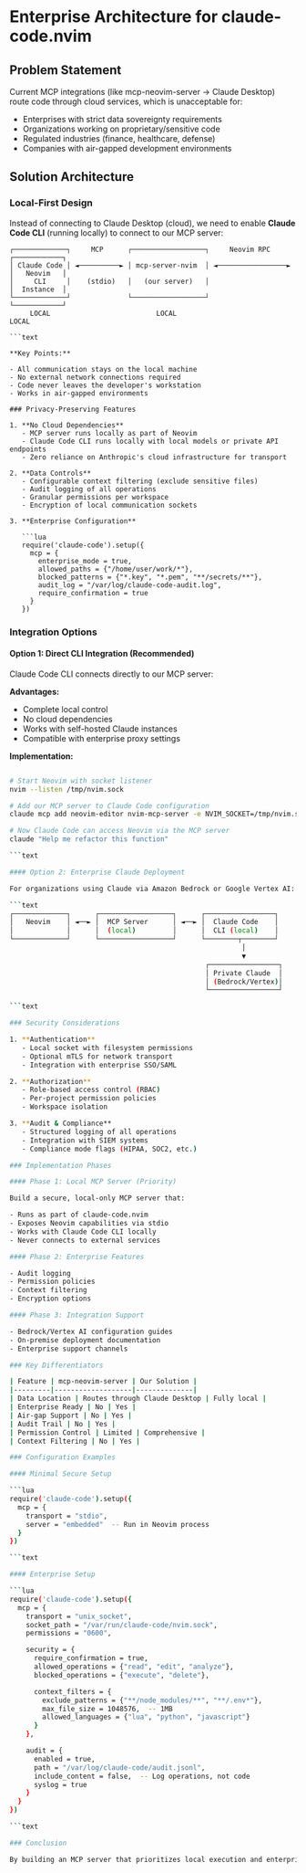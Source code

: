 
# Enterprise Architecture for claude-code.nvim

## Problem Statement

Current MCP integrations (like mcp-neovim-server → Claude Desktop) route code through cloud services, which is unacceptable for:

- Enterprises with strict data sovereignty requirements
- Organizations working on proprietary/sensitive code
- Regulated industries (finance, healthcare, defense)
- Companies with air-gapped development environments

## Solution Architecture

### Local-First Design

Instead of connecting to Claude Desktop (cloud), we need to enable **Claude Code CLI** (running locally) to connect to our MCP server:

```text
┌─────────────┐     MCP      ┌──────────────────┐     Neovim RPC     ┌────────────┐
│ Claude Code │ ◄──────────► │ mcp-server-nvim  │ ◄─────────────────► │   Neovim   │
│     CLI     │    (stdio)   │   (our server)   │                     │  Instance  │
└─────────────┘              └──────────────────┘                     └────────────┘
     LOCAL                          LOCAL                                   LOCAL

```text

**Key Points:**

- All communication stays on the local machine
- No external network connections required
- Code never leaves the developer's workstation
- Works in air-gapped environments

### Privacy-Preserving Features

1. **No Cloud Dependencies**
   - MCP server runs locally as part of Neovim
   - Claude Code CLI runs locally with local models or private API endpoints
   - Zero reliance on Anthropic's cloud infrastructure for transport

2. **Data Controls**
   - Configurable context filtering (exclude sensitive files)
   - Audit logging of all operations
   - Granular permissions per workspace
   - Encryption of local communication sockets

3. **Enterprise Configuration**

   ```lua
   require('claude-code').setup({
     mcp = {
       enterprise_mode = true,
       allowed_paths = {"/home/user/work/*"},
       blocked_patterns = {"*.key", "*.pem", "**/secrets/**"},
       audit_log = "/var/log/claude-code-audit.log",
       require_confirmation = true
     }
   })
   ```

### Integration Options

#### Option 1: Direct CLI Integration (Recommended)

Claude Code CLI connects directly to our MCP server:

**Advantages:**

- Complete local control
- No cloud dependencies
- Works with self-hosted Claude instances
- Compatible with enterprise proxy settings

**Implementation:**

```bash

# Start Neovim with socket listener
nvim --listen /tmp/nvim.sock

# Add our MCP server to Claude Code configuration
claude mcp add neovim-editor nvim-mcp-server -e NVIM_SOCKET=/tmp/nvim.sock

# Now Claude Code can access Neovim via the MCP server
claude "Help me refactor this function"

```text

#### Option 2: Enterprise Claude Deployment

For organizations using Claude via Amazon Bedrock or Google Vertex AI:

```text
┌─────────────┐      ┌──────────────────┐      ┌─────────────────┐
│   Neovim    │ ◄──► │  MCP Server      │ ◄──► │  Claude Code    │
│             │      │  (local)         │      │  CLI (local)    │
└─────────────┘      └──────────────────┘      └────────┬────────┘
                                                         │
                                                         ▼
                                                ┌─────────────────┐
                                                │ Private Claude  │
                                                │ (Bedrock/Vertex)│
                                                └─────────────────┘

```text

### Security Considerations

1. **Authentication**
   - Local socket with filesystem permissions
   - Optional mTLS for network transport
   - Integration with enterprise SSO/SAML

2. **Authorization**
   - Role-based access control (RBAC)
   - Per-project permission policies
   - Workspace isolation

3. **Audit & Compliance**
   - Structured logging of all operations
   - Integration with SIEM systems
   - Compliance mode flags (HIPAA, SOC2, etc.)

### Implementation Phases

#### Phase 1: Local MCP Server (Priority)

Build a secure, local-only MCP server that:

- Runs as part of claude-code.nvim
- Exposes Neovim capabilities via stdio
- Works with Claude Code CLI locally
- Never connects to external services

#### Phase 2: Enterprise Features

- Audit logging
- Permission policies
- Context filtering
- Encryption options

#### Phase 3: Integration Support

- Bedrock/Vertex AI configuration guides
- On-premise deployment documentation
- Enterprise support channels

### Key Differentiators

| Feature | mcp-neovim-server | Our Solution |
|---------|-------------------|--------------|
| Data Location | Routes through Claude Desktop | Fully local |
| Enterprise Ready | No | Yes |
| Air-gap Support | No | Yes |
| Audit Trail | No | Yes |
| Permission Control | Limited | Comprehensive |
| Context Filtering | No | Yes |

### Configuration Examples

#### Minimal Secure Setup

```lua
require('claude-code').setup({
  mcp = {
    transport = "stdio",
    server = "embedded"  -- Run in Neovim process
  }
})

```text

#### Enterprise Setup

```lua
require('claude-code').setup({
  mcp = {
    transport = "unix_socket",
    socket_path = "/var/run/claude-code/nvim.sock",
    permissions = "0600",

    security = {
      require_confirmation = true,
      allowed_operations = {"read", "edit", "analyze"},
      blocked_operations = {"execute", "delete"},

      context_filters = {
        exclude_patterns = {"**/node_modules/**", "**/.env*"},
        max_file_size = 1048576,  -- 1MB
        allowed_languages = {"lua", "python", "javascript"}
      }
    },

    audit = {
      enabled = true,
      path = "/var/log/claude-code/audit.jsonl",
      include_content = false,  -- Log operations, not code
      syslog = true
    }
  }
})

```text

### Conclusion

By building an MCP server that prioritizes local execution and enterprise security, we can enable AI-assisted development for organizations that cannot use cloud-based solutions. This approach provides the benefits of Claude Code integration while maintaining complete control over sensitive codebases.

